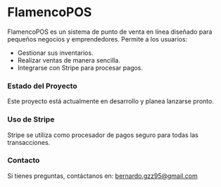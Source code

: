 # FlamencoPOS

FlamencoPOS es un sistema de punto de venta en línea diseñado para pequeños negocios y emprendedores. Permite a los usuarios:
- Gestionar sus inventarios.
- Realizar ventas de manera sencilla.
- Integrarse con Stripe para procesar pagos.

### Estado del Proyecto
Este proyecto está actualmente en desarrollo y planea lanzarse pronto.

### Uso de Stripe
Stripe se utiliza como procesador de pagos seguro para todas las transacciones.

### Contacto
Si tienes preguntas, contáctanos en: bernardo.gzz95@gmail.com
